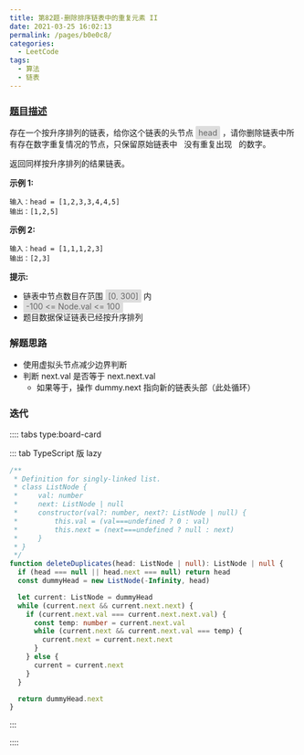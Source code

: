 ```yaml
---
title: 第82题-删除排序链表中的重复元素 II
date: 2021-03-25 16:02:13
permalink: /pages/b0e0c8/
categories:
  - LeetCode
tags:
  - 算法
  - 链表
---
```


### [题目描述](https://leetcode-cn.com/problems/remove-duplicates-from-sorted-list-ii/solution/)

存在一个按升序排列的链表，给你这个链表的头节点 <span style="background: #ddd; color: #666; padding: 3px 5px; border-radius: 2px;">head</span> ，请你删除链表中所有存在数字重复情况的节点，只保留原始链表中   没有重复出现   的数字。

返回同样按升序排列的结果链表。

<!-- more -->

**示例 1:**

```
输入：head = [1,2,3,3,4,4,5]
输出：[1,2,5]
```

**示例 2:**

```
输入：head = [1,1,1,2,3]
输出：[2,3]
```

**提示:**

- 链表中节点数目在范围 <span style="background: #ddd; color: #666; padding: 3px 5px; border-radius: 2px;">[0, 300]</span> 内
- <span style="background: #ddd; color: #666; padding: 3px 5px; border-radius: 2px;">-100 <= Node.val <= 100</span>
- 题目数据保证链表已经按升序排列

### 解题思路

- 使用虚拟头节点减少边界判断
- 判断 next.val 是否等于 next.next.val
  - 如果等于，操作 dummy.next 指向新的链表头部（此处循环）

### 迭代

:::: tabs type:board-card

::: tab TypeScript 版 lazy

```TypeScript
/**
 * Definition for singly-linked list.
 * class ListNode {
 *     val: number
 *     next: ListNode | null
 *     constructor(val?: number, next?: ListNode | null) {
 *         this.val = (val===undefined ? 0 : val)
 *         this.next = (next===undefined ? null : next)
 *     }
 * }
 */
function deleteDuplicates(head: ListNode | null): ListNode | null {
  if (head === null || head.next === null) return head
  const dummyHead = new ListNode(-Infinity, head)

  let current: ListNode = dummyHead
  while (current.next && current.next.next) {
    if (current.next.val === current.next.next.val) {
      const temp: number = current.next.val
      while (current.next && current.next.val === temp) {
        current.next = current.next.next
      }
    } else {
      current = current.next
    }
  }

  return dummyHead.next
}
```

:::

::::
